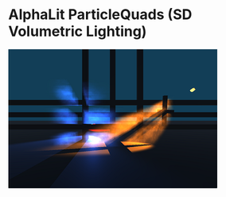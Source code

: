 # AlphaLit ParticleQuads (SD Volumetric Lighting)
![Alt text](AlphaLit_ParticleQuads_280.png?raw=true "Optional Title")

